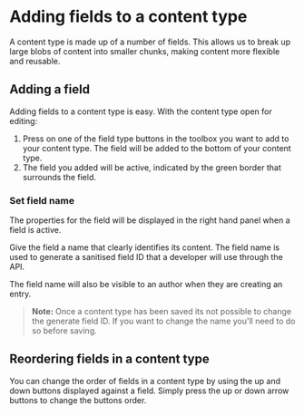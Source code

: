 # Adding fields to a content type
A content type is made up of a number of fields. This allows us to break up large blobs of content into smaller chunks, making content more flexible and reusable.


## Adding a field
Adding fields to a content type is easy. With the content type open for editing:

1. Press on one of the field type buttons in the toolbox you want to add to your content type. The field will be added to the bottom of your content type.
2. The field you added will be active, indicated by the green border that surrounds the field.

### Set field name 
The properties for the field will be displayed in the right hand panel when a field is active.

Give the field a name that clearly identifies its content. The field name is used to generate a sanitised field ID that a developer will use through the API.

The field name will also be visible to an author when they are creating an entry.

> **Note:** Once a content type has been saved its not possible to change the generate field ID. If you want to change the name you'll need to do so before saving. 

## Reordering fields in a content type
You can change the order of fields in a content type by using the up and down buttons displayed against a field. Simply press the up or down arrow buttons to change the buttons order.



